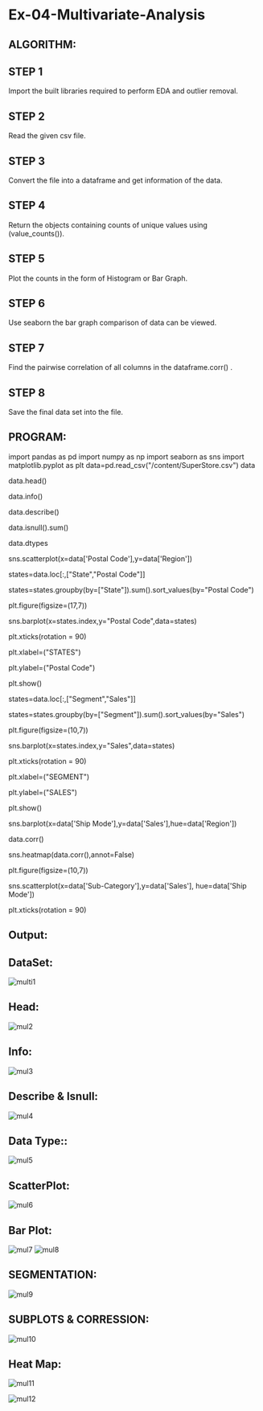 # Ex-04-Multivariate-Analysis
## ALGORITHM:
## STEP 1

Import the built libraries required to perform EDA and outlier removal.
## STEP 2

Read the given csv file.
## STEP 3

Convert the file into a dataframe and get information of the data.
## STEP 4

Return the objects containing counts of unique values using (value_counts()).
## STEP 5

Plot the counts in the form of Histogram or Bar Graph.
## STEP 6

Use seaborn the bar graph comparison of data can be viewed.
## STEP 7

Find the pairwise correlation of all columns in the dataframe.corr() .
## STEP 8

Save the final data set into the file.
## PROGRAM:
import pandas as pd
import numpy as np
import seaborn as sns
import matplotlib.pyplot as plt
data=pd.read_csv("/content/SuperStore.csv")
data

data.head()

data.info()

data.describe()

data.isnull().sum()

data.dtypes

sns.scatterplot(x=data['Postal Code'],y=data['Region'])

states=data.loc[:,["State","Postal Code"]] 

states=states.groupby(by=["State"]).sum().sort_values(by="Postal Code") 

plt.figure(figsize=(17,7)) 

sns.barplot(x=states.index,y="Postal Code",data=states) 

plt.xticks(rotation = 90)

plt.xlabel=("STATES") 

plt.ylabel=("Postal Code") 

plt.show()



states=data.loc[:,["Segment","Sales"]]

states=states.groupby(by=["Segment"]).sum().sort_values(by="Sales") 

plt.figure(figsize=(10,7)) 

sns.barplot(x=states.index,y="Sales",data=states) 

plt.xticks(rotation = 90) 

plt.xlabel=("SEGMENT") 

plt.ylabel=("SALES") 

plt.show()


sns.barplot(x=data['Ship Mode'],y=data['Sales'],hue=data['Region'])


data.corr()


sns.heatmap(data.corr(),annot=False)


plt.figure(figsize=(10,7))

sns.scatterplot(x=data['Sub-Category'],y=data['Sales'], hue=data['Ship Mode'])


plt.xticks(rotation = 90)


## Output:
## DataSet:
![multi1](https://user-images.githubusercontent.com/118671457/230135275-8379ff55-2003-4d78-ab2d-4d49e8bcb1c1.png)
## Head:
![mul2](https://user-images.githubusercontent.com/118671457/230135416-24e57a83-5cc1-49fb-8406-443fc5896243.png)
## Info:
![mul3](https://user-images.githubusercontent.com/118671457/230136666-a71cf6eb-67e4-46da-bc6c-33aa171e1d4a.png)

## Describe & Isnull:
![mul4](https://user-images.githubusercontent.com/118671457/230135708-cfc5b734-53b8-43a8-af8c-b122c9996925.png)
## Data Type::
![mul5](https://user-images.githubusercontent.com/118671457/230135820-9814ea36-d4e7-4b1b-9bc5-eeaa5c6d4166.png)
## ScatterPlot:
![mul6](https://user-images.githubusercontent.com/118671457/230135871-abbcedf1-a17e-41cb-bba5-277feb5b5bb1.png)
## Bar Plot:
![mul7](https://user-images.githubusercontent.com/118671457/230135913-40feffd2-b2d5-4ea5-96d7-6688946a7527.png)
![mul8](https://user-images.githubusercontent.com/118671457/230136199-264ce8a4-37da-4509-b22a-3ccf12e286e0.png)
## SEGMENTATION:
![mul9](https://user-images.githubusercontent.com/118671457/230136269-cfd70653-f319-4f16-875a-4709ec154de9.png)
## SUBPLOTS & CORRESSION:

![mul10](https://user-images.githubusercontent.com/118671457/230136308-376dfa74-ebbb-4ea9-b373-a0a847273ad5.png)
## Heat Map:

![mul11](https://user-images.githubusercontent.com/118671457/230138580-13eb4d25-c2d1-4432-aa06-4ada197b74fc.png)

![mul12](https://user-images.githubusercontent.com/118671457/230136378-0d401f46-8499-495a-aa87-f2de202e70a7.png)



